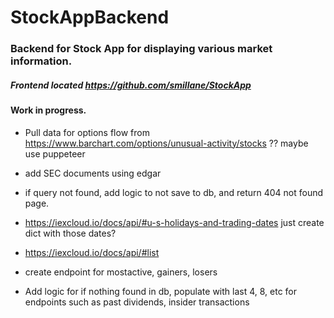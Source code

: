# StockAppBackend
### Backend for Stock App for displaying various market information.

##### Frontend located https://github.com/smillane/StockApp

#### Work in progress.




- Pull data for options flow from https://www.barchart.com/options/unusual-activity/stocks ?? maybe use puppeteer

- add SEC documents using edgar

- if query not found, add logic to not save to db, and return 404 not found page.

- https://iexcloud.io/docs/api/#u-s-holidays-and-trading-dates
just create dict with those dates?

- https://iexcloud.io/docs/api/#list
- create endpoint for mostactive, gainers, losers

- Add logic for if nothing found in db, populate with last 4, 8, etc for endpoints such as past dividends, insider transactions